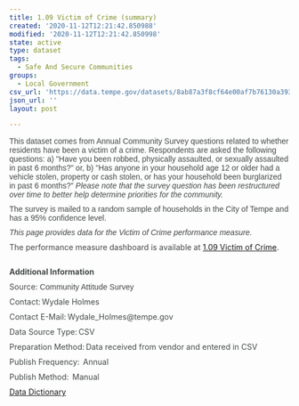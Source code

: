 ```yaml
---
title: 1.09 Victim of Crime (summary)
created: '2020-11-12T12:21:42.850988'
modified: '2020-11-12T12:21:42.850998'
state: active
type: dataset
tags:
  - Safe And Secure Communities
groups:
  - Local Government
csv_url: 'https://data.tempe.gov/datasets/8ab87a3f8cf64e00af7b76130a3937b8_0.csv'
json_url: ''
layout: post

---
```

<p style='margin-top:0px; margin-bottom:10px; color:rgb(68, 72, 73); font-family:Arial, Helvetica, Arial, Verdana, sans-serif; font-size:14px;'>This dataset comes from Annual Community Survey questions related to whether residents have been a victim of a crime. Respondents are asked the following questions: a) &quot;Have you been robbed, physically assaulted, or sexually assaulted in past 6 months?&quot; or, b) &quot;Has anyone in your household age 12 or older had a vehicle stolen, property or cash stolen, or has your household been burglarized in past 6 months?” <em>Please note that the survey question has been restructured over time to better help determine priorities for the community.</em></p><p style='margin-top:0px; margin-bottom:10px; color:rgb(68, 72, 73); font-family:Arial, Helvetica, Arial, Verdana, sans-serif; font-size:14px;'>The survey is mailed to a random sample of households in the City of Tempe and has a 95% confidence level.</p><p style='margin-top:0px; margin-bottom:10px; color:rgb(68, 72, 73); font-family:Arial, Helvetica, Arial, Verdana, sans-serif; font-size:14px;'><em>This page provides data for the Victim of Crime performance measure. </em></p><p style='margin-top:0px; margin-bottom:10px; color:rgb(68, 72, 73);'><font><span style='font-size:14px;'>The performance measure dashboard is available at </span><a href='https://safe-and-secure-communities-tempegov.hub.arcgis.com/pages/victim-of-crime' rel='nofollow ugc' target='_blank'>1.09 Victim of Crime</a><span style='font-size:14px;'>.</span></font></p><p style='margin-top:0px; margin-bottom:10px;'><font color='#444849'><span style='font-size:14px;'><b><br />Additional Information </b></span></font></p><p style='margin-top:0px; margin-bottom:10px;'><font color='#444849'><span style='font-size:14px;'>Source: </span></font><span style='color:rgb(68, 72, 73); font-family:Arial, Helvetica, Arial, Verdana, sans-serif; font-size:14px;'>Community Attitude Survey</span></p><p style='margin-top:0px; margin-bottom:10px;'><font color='#444849'><span style='font-size:14px;'>Contact: </span><span style='font-size:14px;'>Wydale Holmes</span></font></p><p style='margin-top:0px; margin-bottom:10px;'><font color='#444849'><span style='font-size:14px;'>Contact E-Mail: </span><span style='font-size:14px;'>Wydale_Holmes@tempe.gov</span></font></p><p style='margin-top:0px; margin-bottom:10px;'><font color='#444849'><span style='font-size:14px;'>Data Source Type: CSV</span></font></p><p style='margin-top:0px; margin-bottom:10px;'><font color='#444849'><span style='font-size:14px;'>Preparation Method: </span><span style='font-size:14px;'>Data received from vendor and entered in CSV</span></font></p><p style='margin-top:0px; margin-bottom:10px;'><font color='#444849'><span style='font-size:14px;'>Publish Frequency:  Annual</span></font></p><p style='margin-top:0px; margin-bottom:10px;'><font color='#444849'><span style='font-size:14px;'>Publish Method:  Manual</span></font></p><p style='margin-top:0px; margin-bottom:10px;'></p><p style='margin-top:0px; margin-bottom:10px;'><a href='https://gis.tempe.gov/design/data-dictionary/1.09%20Victim%20of%20Crime%20(summary)/' rel='nofollow ugc' target='_blank'>Data Dictionary</a><font color='#444849'><span style='font-size:14px;'> </span></font></p>
